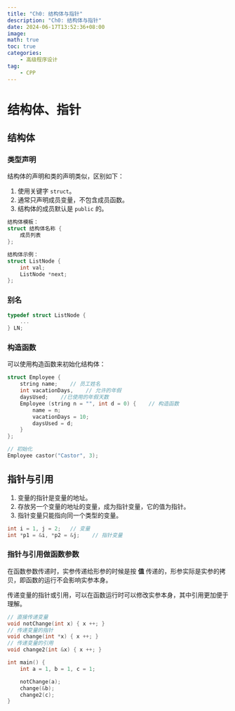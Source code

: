 ```yaml
---
title: "Ch0: 结构体与指针"
description: "Ch0: 结构体与指针"
date: 2024-06-17T13:52:36+08:00
image: 
math: true
toc: true
categories:
    - 高级程序设计
tag:
    - CPP
---
```


# 结构体、指针
## 结构体

### 类型声明

结构体的声明和类的声明类似，区别如下：

1. 使用关键字 `struct`。
2. 通常只声明成员变量，不包含成员函数。
3. 结构体的成员默认是 `public` 的。

```cpp
结构体模板：
struct 结构体名称 {
    成员列表
};

结构体示例：
struct ListNode {
    int val;
    ListNode *next;
};
```

### 别名

```cpp
typedef struct ListNode {
    ...
} LN;
```

### 构造函数

可以使用构造函数来初始化结构体：

```cpp
struct Employee {
    string name;    // 员工姓名
    int vacationDays,    // 允许的年假
    daysUsed;    //已使用的年假天数
    Employee (string n = "", int d = 0) {    // 构造函数
        name = n;
        vacationDays = 10;
        daysUsed = d;
    }
};

// 初始化
Employee castor("Castor", 3);
```

## 指针与引用

1. 变量的指针是变量的地址。
2. 存放另一个变量的地址的变量，成为指针变量，它的值为指针。
3. 指针变量只能指向同一个类型的变量。

```cpp
int i = 1, j = 2;   // 变量
int *p1 = &i, *p2 = &j;    // 指针变量
```

### 指针与引用做函数参数

在函数参数传递时，实参传递给形参的时候是按 **值** 传递的，形参实际是实参的拷贝，即函数的运行不会影响实参本身。

传递变量的指针或引用，可以在函数运行时可以修改实参本身，其中引用更加便于理解。

```cpp
// 直接传递变量
void notChange(int x) { x ++; }
// 传递变量的指针
void change(int *x) { x ++; }
// 传递变量的引用
void change2(int &x) { x ++; }

int main() {
    int a = 1, b = 1, c = 1;

    notChange(a);
    change(&b);
    change2(c);
}
```

